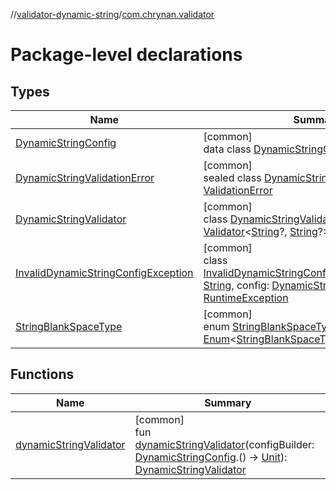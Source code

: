 //[validator-dynamic-string](../../index.md)/[com.chrynan.validator](index.md)

# Package-level declarations

## Types

| Name | Summary |
|---|---|
| [DynamicStringConfig](-dynamic-string-config/index.md) | [common]<br>data class [DynamicStringConfig](-dynamic-string-config/index.md) |
| [DynamicStringValidationError](-dynamic-string-validation-error/index.md) | [common]<br>sealed class [DynamicStringValidationError](-dynamic-string-validation-error/index.md) : [ValidationError](../../../validator-core/validator-core/com.chrynan.validator/-validation-error/index.md) |
| [DynamicStringValidator](-dynamic-string-validator/index.md) | [common]<br>class [DynamicStringValidator](-dynamic-string-validator/index.md) : [Validator](../../../validator-core/validator-core/com.chrynan.validator/-validator/index.md)&lt;[String](https://kotlinlang.org/api/latest/jvm/stdlib/kotlin/-string/index.html)?, [String](https://kotlinlang.org/api/latest/jvm/stdlib/kotlin/-string/index.html)?&gt; |
| [InvalidDynamicStringConfigException](-invalid-dynamic-string-config-exception/index.md) | [common]<br>class [InvalidDynamicStringConfigException](-invalid-dynamic-string-config-exception/index.md)(message: [String](https://kotlinlang.org/api/latest/jvm/stdlib/kotlin/-string/index.html), config: [DynamicStringConfig](-dynamic-string-config/index.md)? = null) : [RuntimeException](https://kotlinlang.org/api/latest/jvm/stdlib/kotlin/-runtime-exception/index.html) |
| [StringBlankSpaceType](-string-blank-space-type/index.md) | [common]<br>enum [StringBlankSpaceType](-string-blank-space-type/index.md) : [Enum](https://kotlinlang.org/api/latest/jvm/stdlib/kotlin/-enum/index.html)&lt;[StringBlankSpaceType](-string-blank-space-type/index.md)&gt; |

## Functions

| Name | Summary |
|---|---|
| [dynamicStringValidator](dynamic-string-validator.md) | [common]<br>fun [dynamicStringValidator](dynamic-string-validator.md)(configBuilder: [DynamicStringConfig](-dynamic-string-config/index.md).() -&gt; [Unit](https://kotlinlang.org/api/latest/jvm/stdlib/kotlin/-unit/index.html)): [DynamicStringValidator](-dynamic-string-validator/index.md) |
